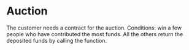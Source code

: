 # Auction
The customer needs a contract for the auction. Conditions: win a few people who have contributed the most funds. All the others return the deposited funds by calling the function.

